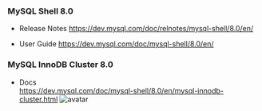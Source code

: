 
### MySQL Shell 8.0

- Release Notes
  https://dev.mysql.com/doc/relnotes/mysql-shell/8.0/en/

- User Guide
  https://dev.mysql.com/doc/mysql-shell/8.0/en/

### MySQL InnoDB Cluster 8.0

- Docs  
  https://dev.mysql.com/doc/mysql-shell/8.0/en/mysql-innodb-cluster.html
  ![avatar](https://dev.mysql.com/doc/mysql-shell/8.0/en/images/innodb_cluster_overview.png)

